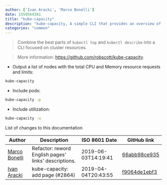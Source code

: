 ```yaml
---
author: ['Ivan Aracki', 'Marco Bonelli']
date: 1559564381
title: "kube-capacity"
description: "kube-capacity, A simple CLI that provides an overview of the resource requests, limits, and utilization in a Kubernetes cluster."
categories: "common"
---
```

> Combine the best parts of `kubectl top` and `kubectl describe` into a CLI focused on cluster resources.

> More information: <https://github.com/robscott/kube-capacity>.

- Output a list of nodes with the total CPU and Memory resource requests and limits:

```bash
kube-capacity
```

- Include pods:

```bash
kube-capacity -p
```

- Include utilization:

```bash
kube-capacity -u
```
List of changes to this documentation


Author | Description | ISO 8601 Date | GitHub link
------|-----|-----|-----
[Marco Bonelli](mailto:marco@mebeim.net) | Refactor: reword English pages' links' descriptions. | 2019-06-03T14:19:41 | [66abb98ce935](https://github.com/tldr-pages/tldr/commit/66abb98ce935c0f4516bf30c4d6da72180d5a3ab)
[Ivan Aracki](mailto:aracki.ivan@gmail.com) | kube-capacity: add page (#2864) | 2019-04-04T20:43:55 | [f9064de1ebf3](https://github.com/tldr-pages/tldr/commit/f9064de1ebf3ae5b4d1282e99d7d0d8f59386dee)

